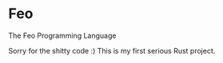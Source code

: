 # Feo
The Feo Programming Language

Sorry for the shitty code :) This is my first serious Rust project.
